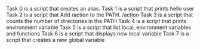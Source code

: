 Task 0 is a script that creates an alias.
Task 1 is a script that prints hello user
Task 2 is a script that Add /action to the PATH. /action
Task 3 is a script that counts the number of directories in the PATH
Task 4 is a script that prints environment variable
Task 5 is a script that list local, environment variables and functions
Task 6 is a script that displays new local variable
Task 7 is a script that creates a new global variable  

